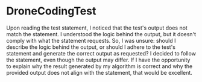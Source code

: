 # DroneCodingTest
Upon reading the test statement, I noticed that the test's output does not match the statement. I understood the logic behind the output, but it doesn't comply with what the statement requests. So, I was unsure: should I describe the logic behind the output, or should I adhere to the test's statement and generate the correct output as requested? I decided to follow the statement, even though the output may differ. If I have the opportunity to explain why the result generated by my algorithm is correct and why the provided output does not align with the statement, that would be excellent.
